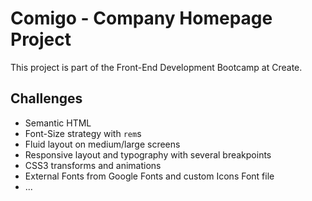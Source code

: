 Comigo - Company Homepage Project
==================================

This project is part of the Front-End Development Bootcamp at Create.

Challenges
----------

- Semantic HTML
- Font-Size strategy with `rem`s
- Fluid layout on medium/large screens
- Responsive layout and typography with several breakpoints
- CSS3 transforms and animations
- External Fonts from Google Fonts and custom Icons Font file
- ...
